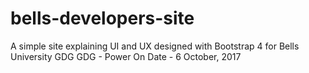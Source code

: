 # bells-developers-site
A simple site explaining UI and UX designed with Bootstrap 4 for Bells University GDG
GDG - Power On
Date - 6 October, 2017
